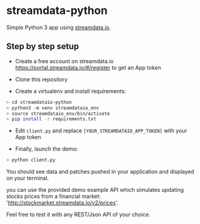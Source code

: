 # streamdata-python

Simple Python 3 app using [streamdata.io](https://streamdata.io/).

## Step by step setup

* Create a free account on streamdata.io https://portal.streamdata.io/#/register to get an App token

* Clone this repository

* Create a virtualenv and install requirements:

```bash
> cd streamdataio-python
> python3 -m venv streamdataio_env
> source streamdataio_env/bin/activate
> pip install -r requirements.txt
```

* Edit ``client.py`` and replace ``[YOUR_STREAMDATAIO_APP_TOKEN]`` with your App token

* Finally, launch the demo:

```python
> python client.py
```

You should see data and patches pushed in your application and
displayed on your terminal.

you can use the provided demo example API which simulates updating
stocks prices from a financial market:
'http://stockmarket.streamdata.io/v2/prices'.

Feel free to test it with any REST/Json API of your choice.
